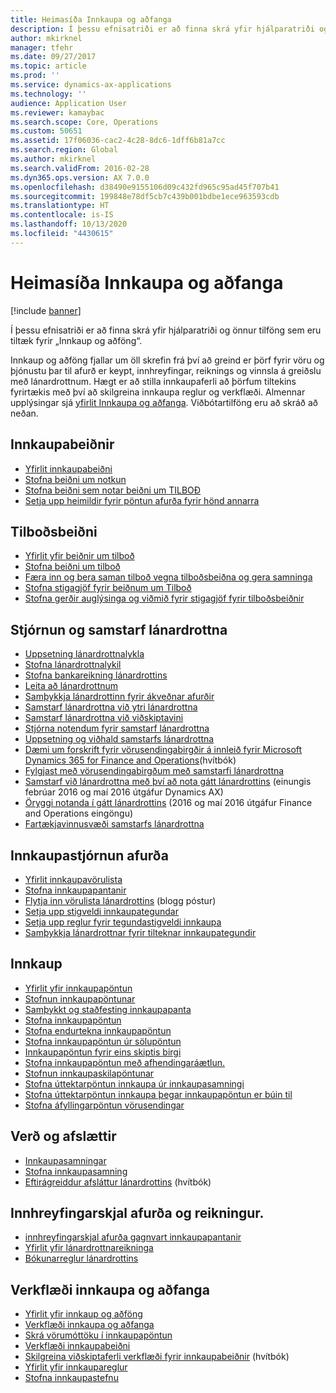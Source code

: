 ```yaml
---
title: Heimasíða Innkaupa og aðfanga
description: Í þessu efnisatriði er að finna skrá yfir hjálparatriði og önnur tilföng sem eru tiltæk fyrir „Innkaup og aðföng“.
author: mkirknel
manager: tfehr
ms.date: 09/27/2017
ms.topic: article
ms.prod: ''
ms.service: dynamics-ax-applications
ms.technology: ''
audience: Application User
ms.reviewer: kamaybac
ms.search.scope: Core, Operations
ms.custom: 50651
ms.assetid: 17f06036-cac2-4c28-8dc6-1dff6b81a7cc
ms.search.region: Global
ms.author: mkirknel
ms.search.validFrom: 2016-02-28
ms.dyn365.ops.version: AX 7.0.0
ms.openlocfilehash: d38490e9155106d09c432fd965c95ad45f707b41
ms.sourcegitcommit: 199848e78df5cb7c439b001bdbe1ece963593cdb
ms.translationtype: HT
ms.contentlocale: is-IS
ms.lasthandoff: 10/13/2020
ms.locfileid: "4430615"
---
```

# <a name="procurement-and-sourcing-home-page"></a>Heimasíða Innkaupa og aðfanga

[!include [banner](../includes/banner.md)]

Í þessu efnisatriði er að finna skrá yfir hjálparatriði og önnur tilföng sem eru tiltæk fyrir „Innkaup og aðföng“.

Innkaup og aðföng fjallar um öll skrefin frá því að greind er þörf fyrir vöru og þjónustu þar til afurð er keypt, innhreyfingar, reiknings og vinnsla á greiðslu með lánardrottnum. Hægt er að stilla innkaupaferli að þörfum tiltekins fyrirtækis með því að skilgreina innkaupa reglur og verkflæði. Almennar upplýsingar sjá [yfirlit Innkaupa og aðfanga](procurement-sourcing-overview.md). Viðbótartilföng eru að skráð að neðan.

## <a name="purchase-requisitions"></a>Innkaupabeiðnir
-   [Yfirlit innkaupabeiðni](purchase-requisitions-overview.md)
-   [Stofna beiðni um notkun](tasks/create-requisition-consumption.md)
-   [Stofna beiðni sem notar beiðni um TILBOÐ](tasks/create-requisition-uses-rfq.md)
-   [Setja upp heimildir fyrir pöntun afurða fyrir hönd annarra](tasks/set-up-permissions-ordering-products.md)

## <a name="requests-for-quotation"></a>Tilboðsbeiðni
-   [Yfirlit yfir beiðnir um tilboð](request-quotations.md)
-   [Stofna beiðni um tilboð](tasks/create-request-quotation.md)
-   [Færa inn og bera saman tilboð vegna tilboðsbeiðna og gera samninga](tasks/enter-compare-rfq-bids-award-contracts.md)
-   [Stofna stigagjöf fyrir beiðnum um Tilboð](tasks/create-scoring-method-rfqs.md)
-   [Stofna gerðir auglýsinga og viðmið fyrir stigagjöf fyrir tilboðsbeiðnir](tasks/create-solicitation-types-scoring-criteria-rfqs.md)

## <a name="vendor-management-and-collaboration"></a>Stjórnun og samstarf lánardrottna
-   [Uppsetning lánardrottnalykla](set-up-vendor-accounts.md)
-   [Stofna lánardrottnalykil](tasks/create-vendor-account.md)
-   [Stofna bankareikning lánardrottins](tasks/create-vendor-bank-account.md)
-   [Leita að lánardrottnum](tasks/search-vendors.md)
-   [Samþykkja lánardrottinn fyrir ákveðnar afurðir](tasks/approve-vendors-specific-products.md)
-   [Samstarf lánardrottna við ytri lánardrottna](vendor-collaboration-work-external-vendors.md)
-   [Samstarf lánardrottna við viðskiptavini](vendor-collaboration-work-customers-dynamics-365-operations.md)
-   [Stjórna notendum fyrir samstarf lánardrottna](manage-vendor-collaboration-users.md)
-   [Uppsetning og viðhald samstarfs lánardrottna](set-up-maintain-vendor-collaboration.md)
-   [Dæmi um forskrift fyrir vörusendingabirgðir á innleið fyrir Microsoft Dynamics 365 for Finance and Operations](https://www.microsoft.com/download/details.aspx?id=101945)(hvítbók)
-   [Fylgjast með vörusendingabirgðum með samstarfi lánardrottna](../inventory/tasks/monitor-consignment-inventory-vendor-collaboration.md)
-   [Samstarf við lánardrottna með því að nota gátt lánardrottins](collaborate-vendors-vendor-portal.md) (einungis febrúar 2016 og maí 2016 útgáfur Dynamics AX)
-   [Öryggi notanda í gátt lánardrottins](configure-security-vendor-portal-users.md) (2016 og maí 2016 útgáfur Finance and Operations eingöngu)
-   [Fartækjavinnusvæði samstarfs lánardrottna](vendor-collaboration-mobile-workspace.md)

## <a name="procurement-product-management"></a>Innkaupastjórnun afurða
-   [Yfirlit innkaupavörulista](procurement-catalogs.md)
-   [Stofna innkaupapantanir](tasks/create-procurement-catalog.md)
-   [Flytja inn vörulista lánardrottins](https://blogs.msdn.microsoft.com/dynamicsaxscm/2016/05/25/vendor-catalogs-in-dynamics-ax/) (blogg póstur)
-   [Setja upp stigveldi innkaupategundar](tasks/set-up-procurement-category-hierarchy.md)
-   [Setja upp reglur fyrir tegundastigveldi innkaupa](tasks/set-up-policies-procurement-category-hierarchies.md)
-   [Samþykkja lánardrottnar fyrir tilteknar innkaupategundir](tasks/approve-vendors-specific-procurement-categories.md)

## <a name="procurement"></a>Innkaup
-   [Yfirlit yfir innkaupapöntun](purchase-order-overview.md)
-   [Stofnun innkaupapöntunar](purchase-order-creation.md)
-   [Samþykkt og staðfesting innkaupapanta](purchase-order-approval-confirmation.md)
-   [Stofna innkaupapöntun](tasks/create-purchase-order.md)
-   [Stofna endurtekna innkaupapöntun](tasks/create-repeat-purchase-order.md)
-   [Stofna innkaupapöntun úr sölupöntun](../sales-marketing/tasks/create-purchase-order-sales-order.md)
-   [Innkaupapöntun fyrir eins skiptis birgi](tasks/create-purchase-order-one-time-supplier.md)
-   [Stofna innkaupapöntun með afhendingaráætlun.](tasks/create-purchase-order-delivery-schedule.md)
-   [Stofnun innkaupaskilapöntunar](tasks/create-purchase-return-order.md)
-   [Stofna úttektarpöntun innkaupa úr innkaupasamningi](tasks/create-purchase-release-order-purchase-agreement.md)
-   [Stofna úttektarpöntun innkaupa þegar innkaupapöntun er búin til](tasks/create-purchase-release-order-creating-purchase-order.md)
-   [Stofna áfyllingarpöntun vörusendingar](../inventory/tasks/create-consignment-replenishment-order.md)

## <a name="prices-and-discounts"></a>Verð og afslættir
-   [Innkaupasamningar](purchase-agreements.md)
-   [Stofna innkaupasamning](tasks/create-purchase-agreement.md)
-   [Eftirágreiddur afsláttur lánardrottins](https://mbs.microsoft.com/customersource/northamerica/AX/learning/documentation/white-papers/Vendor_rebates) (hvítbók)

## <a name="product-receipt-and-invoicing"></a>Innhreyfingarskjal afurða og reikningur.
-   [innhreyfingarskjal afurða gagnvart innkaupapantanir](product-receipt-against-purchase-orders.md)
-   [Yfirlit yfir lánardrottnareikninga](../../financials/accounts-payable/vendor-invoices-overview.md)
-   [Bókunarreglur lánardrottins](../../financials/accounts-payable/vendor-posting-profiles.md)

## <a name="procurement-and-sourcing-workflows"></a>Verkflæði innkaupa og aðfanga
-   [Yfirlit yfir innkaup og aðföng](procurement-sourcing-overview.md)
-   [Verkflæði innkaupa og aðfanga](procurement-sourcing-workflows.md)
-   [Skrá vörumóttöku í innkaupapöntun](tasks/record-receipt-goods-purchase-order.md)
-   [Verkflæði innkaupabeiðni](purchase-requisitions-workflow.md)
-   [Skilgreina viðskiptaferli verkflæði fyrir innkaupabeiðnir](https://www.microsoft.com/download/details.aspx?id=101821) (hvítbók)
-   [Yfirlit yfir innkaupareglur](purchase-policies.md)
-   [Stofna innkaupastefnu](tasks/create-purchasing-policies.md)



